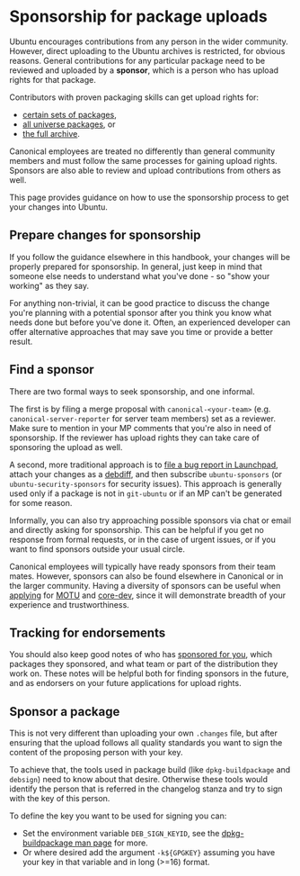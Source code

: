 # Sponsorship for package uploads

Ubuntu encourages contributions from any person in the wider community.
However, direct uploading to the Ubuntu archives is restricted, for obvious
reasons. General contributions for any particular package need to be reviewed
and uploaded by a **sponsor**, which is a person who has upload rights for that
package.

Contributors with proven packaging skills can get upload rights for:
* [certain sets of packages](MembershipInPackageSet.md),
* [all universe packages](MembershipInMOTU.md), or
* [the full archive](MembershipInCoreDev.md).

Canonical employees are treated no differently than general community members
and must follow the same processes for gaining upload rights. Sponsors are
also able to review and upload contributions from others as well.

This page provides guidance on how to use the sponsorship process to get your
changes into Ubuntu.


## Prepare changes for sponsorship

If you follow the guidance elsewhere in this handbook, your changes will be
properly prepared for sponsorship. In general, just keep in mind that someone
else needs to understand what you've done - so "show your working" as they say.

For anything non-trivial, it can be good practice to discuss the change you're
planning with a potential sponsor after you think you know what needs done
but before you've done it. Often, an experienced developer can offer
alternative approaches that may save you time or provide a better result.


## Find a sponsor

There are two formal ways to seek sponsorship, and one informal.

The first is by filing a merge proposal with `canonical-<your-team>` (e.g.
`canonical-server-reporter` for server team members) set as a reviewer. Make
sure to mention in your MP comments that you're also in need of sponsorship.
If the reviewer has upload rights they can take care of sponsoring the upload
as well.

A second, more traditional approach is to
[file a bug report in Launchpad](https://bugs.launchpad.net/ubuntu/+filebug),
attach your changes as a
[debdiff](https://manpages.ubuntu.com/manpages/en/man1/debdiff.1.html),
and then subscribe `ubuntu-sponsors` (or `ubuntu-security-sponsors` for
security issues). This approach is generally used only if a package is not in
`git-ubuntu` or if an MP can't be generated for some reason.

Informally, you can also try approaching possible sponsors via chat or email
and directly asking for sponsorship. This can be helpful if you get no
response from formal requests, or in the case of urgent issues, or if you want
to find sponsors outside your usual circle.

Canonical employees will typically have ready sponsors from their team mates.
However, sponsors can also be found elsewhere in Canonical or in the larger
community. Having a diversity of sponsors can be useful when
[applying](Reference/PathToUploadRights.md) for [MOTU](MembershipInMOTU.md)
and [core-dev](https://github.com/canonical/ubuntu-maintainers-handbook/blob/main/MembershipInCoreDev.md),
since it will demonstrate breadth of your experience and trustworthiness.


## Tracking for endorsements

You should also keep good notes of who has
[sponsored for you](https://udd.debian.org/cgi-bin/ubuntu-sponsorships.cgi),
which packages they sponsored, and what team or part of the distribution they
work on. These notes will be helpful both for finding sponsors in the future,
and as endorsers on your future applications for upload rights.

## Sponsor a package

This is not very different than uploading your own `.changes` file, but after
ensuring that the upload follows all quality standards you want to sign the
content of the proposing person with your key.

To achieve that, the tools used in package build (like `dpkg-buildpackage`
and `debsign`) need to know about that desire. Otherwise these tools would
identify the person that is referred in the changelog stanza and try to sign
with the key of this person.

To define the key you want to be used for signing you can:

* Set the environment variable `DEB_SIGN_KEYID`, see the [dpkg-buildpackage man page](https://manpages.ubuntu.com/manpages/noble/man1/dpkg-buildpackage.1.html) for more.
* Or where desired add the argument `-k${GPGKEY}` assuming you have your key in that variable and in long (>=16) format.
